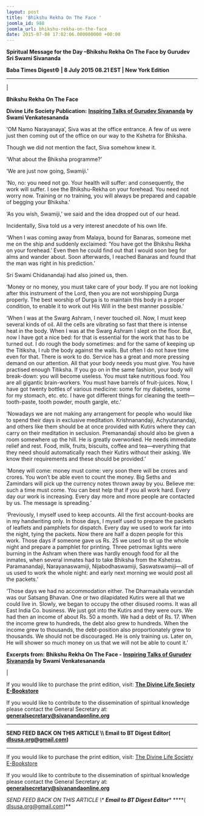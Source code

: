 ```yaml
---
layout: post
title: 'Bhikshu Rekha On The Face '
joomla_id: 988
joomla_url: bhikshu-rekha-on-the-face
date: 2015-07-08 17:02:06.000000000 +00:00
---
```

  

















































**Spiritual Message for the Day –Bhikshu Rekha On The Face by Gurudev Sri Swami Sivananda**

 **Baba Times Digest© | 8 July 2015 08.21 EST | New York Edition**

* * *

| 

**Bhikshu Rekha On The Face**

**Divine Life Society Publication:** [**Inspiring Talks of Gurudev Sivananda**](http://www.dlshq.org/download/inspiringtalks.htm) **by Swami Venkatesananda**

‘OM Namo Narayanaya’, Siva was at the office entrance. A few of us were just then coming out of the office on our way to the Kshetra for Bhiksha.

Though we did not mention the fact, Siva somehow knew it.

‘What about the Bhiksha programme?’

‘We are just now going, Swamiji.’

‘No, no: you need not go. Your health will suffer: and consequently, the work will suffer. I see the Bhikshu-Rekha on your forehead. You need not worry now. Training or no training, you will always be prepared and capable of begging your Bhiksha.’

‘As you wish, Swamiji,’ we said and the idea dropped out of our head.

Incidentally, Siva told us a very interest anecdote of his own life.

‘When I was coming away from Malaya, bound for Banaras, someone met me on the ship and suddenly exclaimed: ‘You have got the Bhikshu Rekha on your forehead.’ Even then he could find out that I would soon beg for alms and wander about. Soon afterwards, I reached Banaras and found that the man was right in his prediction.’

Sri Swami Chidanandaji had also joined us, then.

‘Money or no money, you must take care of your body. If you are not looking after this instrument of the Lord, then you are not worshipping Durga properly. The best worship of Durga is to maintain this body in a proper condition, to enable it to work out His Will in the best manner possible.’

‘When I was at the Swarg Ashram, I never touched oil. Now, I must keep several kinds of oil. All the cells are vibrating so fast that there is intense heat in the body. When I was at the Swarg Ashram I slept on the floor. But, now I have got a nice bed: for that is essential for the work that has to be turned out. I do rough the body sometimes: and for the same of keeping up the Titiksha, I rub the body against the walls. But often I do not have time even for that. There is work to do. Service has a great and more pressing demand on our attention. All that your body needs you must give. You have practised enough Titiksha. If you go on in the same fashion, your body will break-down: you will become useless. You must take nutritious food. You are all gigantic brain-workers. You must have barrels of fruit-juices. Now, I have got twenty bottles of various medicine: some for my diabetes, some for my stomach, etc. etc. I have got different things for cleaning the teeth—tooth-paste, tooth powder, mouth gargle, etc.’

‘Nowadays we are not making any arrangement for people who would like to spend their days in exclusive meditation. Krishnanandaji, Achyutanandaji, and others like them should be at once provided with Kutirs where they can carry on their meditation in seclusion. Premanandaji should also be given a room somewhere up the hill. He is greatly overworked. He needs immediate relief and rest. Food, milk, fruits, biscuits, coffee and tea—everything that they need should automatically reach their Kutirs without their asking. We know their requirements and these should be provided.’

‘Money will come: money must come: very soon there will be crores and crores. You won’t be able even to count the money. Big Seths and Zamindars will pick up the currency notes thrown away by you. Believe me: such a time must come. You can best help that if you all work hard. Every day our work is increasing. Every day more and more people are contacted by us. The message is spreading.’

‘Previously, I myself used to keep accounts. All the first account-books are in my handwriting only. In those days, I myself used to prepare the packets of leaflets and pamphlets for dispatch. Every day we used to work far into the night, tying the packets. Now there are half a dozen people for this work. Those days if someone gave us Rs. 25 we used to sit up the whole night and prepare a pamphlet for printing. Three petromax lights were burning in the Ashram when there was hardly enough food for all the inmates, when several inmates had to take Bhiksha from the Kshetras. Paramanandaji, Narayanaswamiji, Nijabodhaswamiji, Saswatswamiji—all of us used to work the whole night: and early next morning we would post all the packets.’

‘Those days we had no accommodation either. The Dharmashala verandah was our Satsang Bhavan. One or two dilapidated Kutirs were all that we could live in. Slowly, we began to occupy the other disused rooms. It was all East India Co. business. We just got into the Kutirs and they were ours. We had then an income of about Rs. 50 a month. We had a debt of Rs. 17. When the income grew to hundreds, the debt also grew to hundreds. When the income grew to thousands, the debt-position also proportionately grew to thousands. We should not be discouraged. He is only training us. Later on, He will shower so much money on us that we will not be able to count it.’

**Excerpts from:**  **Bhikshu Rekha On The Face -** [**Inspiring Talks of Gurudev Sivananda**](http://www.dlshq.org/download/inspiringtalks.htm) **by Swami Venkatesananda**

 |

If you would like to purchase the print edition, visit: **[The Divine Life Society E-Bookstore](http://www.dlshq.org/download/download.htm)**

If you would like to contribute to the dissemination of spiritual knowledge please contact the General Secretary at: [](mailto:%20%3Cscript%20type=%27text/javascript%27%3E%20%3C%21--%20var%20prefix%20=%20%27ma%27%20+%20%27il%27%20+%20%27to%27;%20var%20path%20=%20%27hr%27%20+%20%27ef%27%20+%20%27=%27;%20var%20addy57016%20=%20%27generalsecretary%27%20+%20%27@%27;%20addy57016%20=%20addy57016%20+%20%27sivanandaonline%27%20+%20%27.%27%20+%20%27org%27;%20document.write%28%27%3Ca%20%27%20+%20path%20+%20%27%5C%27%27%20+%20prefix%20+%20%27:%27%20+%20addy57016%20+%20%27%5C%27%3E%27%29;%20document.write%28addy57016%29;%20document.write%28%27%3C%5C/a%3E%27%29;%20//--%3E%5Cn%20%3C/script%3E%3Cscript%20type=%27text/javascript%27%3E%20%3C%21--%20document.write%28%27%3Cspan%20style=%5C%27display:%20none;%5C%27%3E%27%29;%20//--%3E%20%3C/script%3EThis%20email%20address%20is%20being%20protected%20from%20spambots.%20You%20need%20JavaScript%20enabled%20to%20view%20it.%20%3Cscript%20type=%27text/javascript%27%3E%20%3C%21--%20document.write%28%27%3C/%27%29;%20document.write%28%27span%3E%27%29;%20//--%3E%20%3C/script%3E?subject=Contribution%20to%20Dissemination%20of%20Spiritual%20Knowledge) **generalsecretary@sivanandaonline.org**

****

**SEND FEED BACK ON THIS ARTICLE \\\ Email to BT Digest Editor[](mailto:%20%3Cscript%20type=%27text/javascript%27%3E%20%3C%21--%20var%20prefix%20=%20%27ma%27%20+%20%27il%27%20+%20%27to%27;%20var%20path%20=%20%27hr%27%20+%20%27ef%27%20+%20%27=%27;%20var%20addy72654%20=%20%27dlsusa.org%27%20+%20%27@%27;%20addy72654%20=%20addy72654%20+%20%27gmail%27%20+%20%27.%27%20+%20%27com%27;%20document.write%28%27%3Ca%20%27%20+%20path%20+%20%27%5C%27%27%20+%20prefix%20+%20%27:%27%20+%20addy72654%20+%20%27%5C%27%3E%27%29;%20document.write%28addy72654%29;%20document.write%28%27%3C%5C/a%3E%27%29;%20//--%3E%5Cn%20%3C/script%3E%3Cscript%20type=%27text/javascript%27%3E%20%3C%21--%20document.write%28%27%3Cspan%20style=%5C%27display:%20none;%5C%27%3E%27%29;%20//--%3E%20%3C/script%3EThis%20email%20address%20is%20being%20protected%20from%20spambots.%20You%20need%20JavaScript%20enabled%20to%20view%20it.%20%3Cscript%20type=%27text/javascript%27%3E%20%3C%21--%20document.write%28%27%3C/%27%29;%20document.write%28%27span%3E%27%29;%20//--%3E%20%3C/script%3E?subject=DLS%20Posts)( [dlsusa.org@gmail.com](mailto:dlsusa.org@gmail.com))**



* * *



  

If you would like to purchase the print edition, visit: [The Divine Life Society E-Bookstore](http://www.dlshq.org/download/download.htm)

If you would like to contribute to the dissemination of spiritual knowledge please contact the General Secretary at: **[generalsecretary@sivanandaonline.org](mailto:generalsecretary@sivanandaonline.org)**

**SEND FEED BACK ON THIS ARTICLE \\\**  **Email to BT Digest Editor**** [](mailto:%20%3Cscript%20type=%27text/javascript%27%3E%20%3C%21--%20var%20prefix%20=%20%27ma%27%20+%20%27il%27%20+%20%27to%27;%20var%20path%20=%20%27hr%27%20+%20%27ef%27%20+%20%27=%27;%20var%20addy72654%20=%20%27dlsusa.org%27%20+%20%27@%27;%20addy72654%20=%20addy72654%20+%20%27gmail%27%20+%20%27.%27%20+%20%27com%27;%20document.write%28%27%3Ca%20%27%20+%20path%20+%20%27%5C%27%27%20+%20prefix%20+%20%27:%27%20+%20addy72654%20+%20%27%5C%27%3E%27%29;%20document.write%28addy72654%29;%20document.write%28%27%3C%5C/a%3E%27%29;%20//--%3E%5Cn%20%3C/script%3E%3Cscript%20type=%27text/javascript%27%3E%20%3C%21--%20document.write%28%27%3Cspan%20style=%5C%27display:%20none;%5C%27%3E%27%29;%20//--%3E%20%3C/script%3EThis%20email%20address%20is%20being%20protected%20from%20spambots.%20You%20need%20JavaScript%20enabled%20to%20view%20it.%20%3Cscript%20type=%27text/javascript%27%3E%20%3C%21--%20document.write%28%27%3C/%27%29;%20document.write%28%27span%3E%27%29;%20//--%3E%20%3C/script%3E?subject=DLS%20Posts)****( [dlsusa.org@gmail.com](mailto:dlsusa.org@gmail.com))**  
